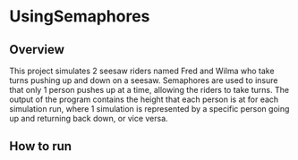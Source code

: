 # UsingSemaphores


## Overview 

This project simulates 2 seesaw riders named Fred and Wilma who take turns pushing up and down on a seesaw. Semaphores are used to insure that only 1 person pushes up at a time, allowing the riders to take turns. The output of the program contains the height that each person is at for each simulation run,  where 1 simulation is represented by a specific person going up and returning back down, or vice versa.

## How to run 

